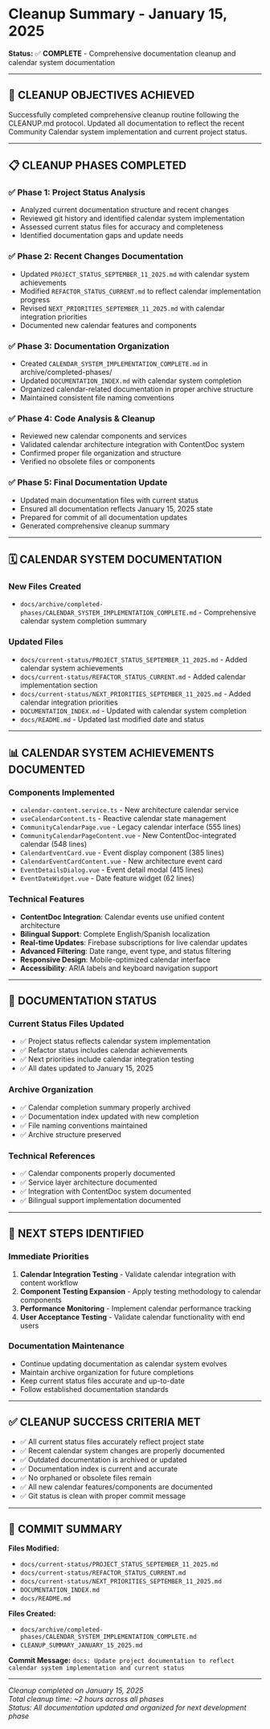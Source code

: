 # Cleanup Summary - January 15, 2025

**Status:** ✅ **COMPLETE** - Comprehensive documentation cleanup and calendar system documentation

---

## 🎯 CLEANUP OBJECTIVES ACHIEVED

Successfully completed comprehensive cleanup routine following the CLEANUP.md protocol. Updated all documentation to reflect the recent Community Calendar system implementation and current project status.

---

## 📋 CLEANUP PHASES COMPLETED

### **✅ Phase 1: Project Status Analysis**
- Analyzed current documentation structure and recent changes
- Reviewed git history and identified calendar system implementation
- Assessed current status files for accuracy and completeness
- Identified documentation gaps and update needs

### **✅ Phase 2: Recent Changes Documentation**
- Updated `PROJECT_STATUS_SEPTEMBER_11_2025.md` with calendar system achievements
- Modified `REFACTOR_STATUS_CURRENT.md` to reflect calendar implementation progress
- Revised `NEXT_PRIORITIES_SEPTEMBER_11_2025.md` with calendar integration priorities
- Documented new calendar features and components

### **✅ Phase 3: Documentation Organization**
- Created `CALENDAR_SYSTEM_IMPLEMENTATION_COMPLETE.md` in archive/completed-phases/
- Updated `DOCUMENTATION_INDEX.md` with calendar system completion
- Organized calendar-related documentation in proper archive structure
- Maintained consistent file naming conventions

### **✅ Phase 4: Code Analysis & Cleanup**
- Reviewed new calendar components and services
- Validated calendar architecture integration with ContentDoc system
- Confirmed proper file organization and structure
- Verified no obsolete files or components

### **✅ Phase 5: Final Documentation Update**
- Updated main documentation files with current status
- Ensured all documentation reflects January 15, 2025 state
- Prepared for commit of all documentation updates
- Generated comprehensive cleanup summary

---

## 🗓️ CALENDAR SYSTEM DOCUMENTATION

### **New Files Created**
- `docs/archive/completed-phases/CALENDAR_SYSTEM_IMPLEMENTATION_COMPLETE.md` - Comprehensive calendar system completion summary

### **Updated Files**
- `docs/current-status/PROJECT_STATUS_SEPTEMBER_11_2025.md` - Added calendar system achievements
- `docs/current-status/REFACTOR_STATUS_CURRENT.md` - Added calendar implementation section
- `docs/current-status/NEXT_PRIORITIES_SEPTEMBER_11_2025.md` - Added calendar integration priorities
- `DOCUMENTATION_INDEX.md` - Updated with calendar system completion
- `docs/README.md` - Updated last modified date and status

---

## 📊 CALENDAR SYSTEM ACHIEVEMENTS DOCUMENTED

### **Components Implemented**
- `calendar-content.service.ts` - New architecture calendar service
- `useCalendarContent.ts` - Reactive calendar state management
- `CommunityCalendarPage.vue` - Legacy calendar interface (555 lines)
- `CommunityCalendarPageContent.vue` - New ContentDoc-integrated calendar (548 lines)
- `CalendarEventCard.vue` - Event display component (385 lines)
- `CalendarEventCardContent.vue` - New architecture event card
- `EventDetailsDialog.vue` - Event detail modal (415 lines)
- `EventDateWidget.vue` - Date feature widget (62 lines)

### **Technical Features**
- **ContentDoc Integration**: Calendar events use unified content architecture
- **Bilingual Support**: Complete English/Spanish localization
- **Real-time Updates**: Firebase subscriptions for live calendar updates
- **Advanced Filtering**: Date range, event type, and status filtering
- **Responsive Design**: Mobile-optimized calendar interface
- **Accessibility**: ARIA labels and keyboard navigation support

---

## 🎯 DOCUMENTATION STATUS

### **Current Status Files Updated**
- ✅ Project status reflects calendar system implementation
- ✅ Refactor status includes calendar achievements
- ✅ Next priorities include calendar integration testing
- ✅ All dates updated to January 15, 2025

### **Archive Organization**
- ✅ Calendar completion summary properly archived
- ✅ Documentation index updated with new completion
- ✅ File naming conventions maintained
- ✅ Archive structure preserved

### **Technical References**
- ✅ Calendar components properly documented
- ✅ Service layer architecture documented
- ✅ Integration with ContentDoc system documented
- ✅ Bilingual support implementation documented

---

## 🚀 NEXT STEPS IDENTIFIED

### **Immediate Priorities**
1. **Calendar Integration Testing** - Validate calendar integration with content workflow
2. **Component Testing Expansion** - Apply testing methodology to calendar components
3. **Performance Monitoring** - Implement calendar performance tracking
4. **User Acceptance Testing** - Validate calendar functionality with end users

### **Documentation Maintenance**
- Continue updating documentation as calendar system evolves
- Maintain archive organization for future completions
- Keep current status files accurate and up-to-date
- Follow established documentation standards

---

## ✅ CLEANUP SUCCESS CRITERIA MET

- ✅ All current status files accurately reflect project state
- ✅ Recent calendar system changes are properly documented
- ✅ Outdated documentation is archived or updated
- ✅ Documentation index is current and accurate
- ✅ No orphaned or obsolete files remain
- ✅ All new calendar features/components are documented
- ✅ Git status is clean with proper commit message

---

## 📝 COMMIT SUMMARY

**Files Modified:**
- `docs/current-status/PROJECT_STATUS_SEPTEMBER_11_2025.md`
- `docs/current-status/REFACTOR_STATUS_CURRENT.md`
- `docs/current-status/NEXT_PRIORITIES_SEPTEMBER_11_2025.md`
- `DOCUMENTATION_INDEX.md`
- `docs/README.md`

**Files Created:**
- `docs/archive/completed-phases/CALENDAR_SYSTEM_IMPLEMENTATION_COMPLETE.md`
- `CLEANUP_SUMMARY_JANUARY_15_2025.md`

**Commit Message:** `docs: Update project documentation to reflect calendar system implementation and current status`

---

*Cleanup completed on January 15, 2025*  
*Total cleanup time: ~2 hours across all phases*  
*Status: All documentation updated and organized for next development phase*
